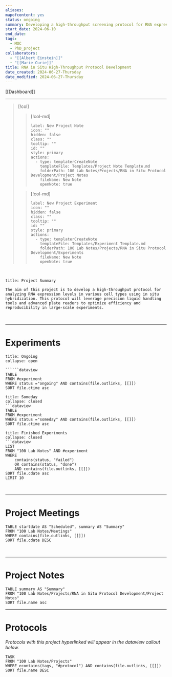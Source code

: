 ```yaml
---
aliases: 
mapofcontent: yes
status: ongoing
summary: Developing a high-throughput screening protocol for RNA expression analysis using in situ hybridization.
start_date: 2024-06-10
end_date: 
tags:
  - MOC
  - PhD_project
collaborators:
  - "[[Albert Einstein]]"
  - "[[Marie Curie]]"
title: RNA in Situ High-Throughput Protocol Development
date_created: 2024-06-27-Thursday
date_modified: 2024-06-27-Thursday
---
```


[[Dashboard]]

---

> [!col]
>
> > [!col-md]
> >
> > ```meta-bind-button
> > label: New Project Note
> > icon: ""
> > hidden: false
> > class: ""
> > tooltip: ""
> > id: ""
> > style: primary
> > actions:
> >   - type: templaterCreateNote
> >     templateFile: Templates/Project Note Template.md
> >     folderPath: 100 Lab Notes/Projects/RNA in Situ Protocol Development/Project Notes
> >     fileName: New Note
> >     openNote: true
> > ```
>
> > [!col-md]
> >
> > ```meta-bind-button
> > label: New Project Experiment
> > icon: ""
> > hidden: false
> > class: ""
> > tooltip: ""
> > id: ""
> > style: primary
> > actions:
> >   - type: templaterCreateNote
> >     templateFile: Templates/Experiment Template.md
> >     folderPath: 100 Lab Notes/Projects/RNA in Situ Protocol Development/Experiments
> >     fileName: New Note
> >     openNote: true
> > ```

<br> 

```ad-abstract
title: Project Summary

The aim of this project is to develop a high-throughput protocol for analyzing RNA expression levels in various cell types using in situ hybridization. This protocol will leverage precision liquid handling tools and advanced plate readers to optimize efficiency and reproducibility in large-scale experiments.
```


<br>

---

# Experiments

```ad-note
title: Ongoing
collapse: open

``````dataview
TABLE 
FROM #experiment 
WHERE status ="ongoing" AND contains(file.outlinks, [[]])
SORT file.ctime asc 
```

```ad-question
title: Someday
collapse: closed
```dataview
TABLE 
FROM #experiment 
WHERE status ="someday" AND contains(file.outlinks, [[]])
SORT file.ctime asc 
```

```ad-summary
title: Finished Experiments
collapse: closed
```dataview 
LIST 
FROM "100 Lab Notes" AND #experiment 
WHERE 
	contains(status, "failed")
	OR contains(status, "done")
	AND contains(file.outlinks, [[]])
SORT file.cdate asc
LIMIT 10
```

<br>

---

# Project Meetings

```dataview 
TABLE startdate AS "Scheduled", summary AS "Summary"
FROM "100 Lab Notes/Meetings" 
WHERE contains(file.outlinks, [[]])
SORT file.cdate DESC
```

<br>

---

# Project Notes

```dataview 
TABLE summary AS "Summary"
FROM "100 Lab Notes/Projects/RNA in Situ Protocol Development/Project Notes"
SORT file.name asc
```

---

# Protocols

_Protocols with this project hyperlinked will appear in the dataview callout below._

```dataview
TASK 
FROM "100 Lab Notes/Projects"  
WHERE econtains(tags, "#protocol") AND contains(file.outlinks, [[]])
SORT file.name DESC
```

